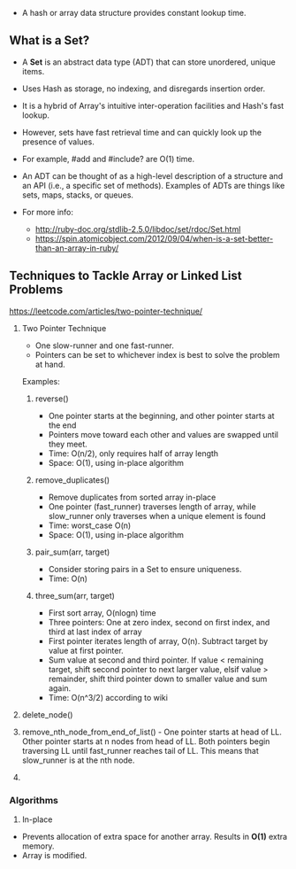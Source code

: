 - A hash or array data structure provides constant lookup time. 

## What is a Set? 
- A **Set** is an abstract data type (ADT) that can store unordered, unique items. 
- Uses Hash as storage, no indexing, and disregards insertion order.
- It is a hybrid of Array's intuitive inter-operation facilities and Hash's fast lookup.
- However, sets have fast retrieval time and can quickly look up the presence of values. 
- For example, #add and #include? are O(1) time.

- An ADT can be thought of as a high-level description of a structure and an API (i.e., a specific set of methods). Examples of ADTs are things like sets, maps, stacks, or queues.

- For more info: 
    - http://ruby-doc.org/stdlib-2.5.0/libdoc/set/rdoc/Set.html
    - https://spin.atomicobject.com/2012/09/04/when-is-a-set-better-than-an-array-in-ruby/




## Techniques to Tackle Array or Linked List Problems
https://leetcode.com/articles/two-pointer-technique/
1. Two Pointer Technique
    - One slow-runner and one fast-runner.
    - Pointers can be set to whichever index is best to solve the problem at hand.

    Examples:
    1. reverse()
        - One pointer starts at the beginning, and other pointer starts at the end
        - Pointers move toward each other and values are swapped until they meet.
        - Time: O(n/2), only requires half of array length
        - Space: O(1), using in-place algorithm

    2. remove_duplicates()
        - Remove duplicates from sorted array in-place
        - One pointer (fast_runner) traverses length of array, while slow_runner only traverses when a unique element is found
        - Time: worst_case O(n)
        - Space: O(1), using in-place algorithm

    3. pair_sum(arr, target)
        - Consider storing pairs in a Set to ensure uniqueness.
        - Time: O(n)

    3. three_sum(arr, target) 
        - First sort array, O(nlogn) time
        - Three pointers: One at zero index, second on first index, and third at last index of array
        - First pointer iterates length of array, O(n). Subtract target by value at first pointer. 
        - Sum value at second and third pointer. If value < remaining target, shift second pointer to next larger value, elsif value > remainder, shift third pointer down to smaller value and sum again. 
        - Time: O(n^3/2) according to wiki



  3. delete_node() 


  4. remove_nth_node_from_end_of_list()
    - One pointer starts at head of LL. Other pointer starts at n nodes from head of LL. Both pointers begin traversing LL until fast_runner reaches tail of LL. This means that slow_runner is at the nth node.

  5. 


### Algorithms 

1. In-place
  - Prevents allocation of extra space for another array. Results in **O(1)** extra memory.
  - Array is modified.